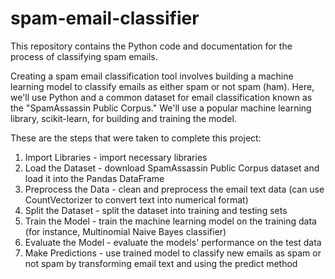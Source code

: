 # spam-email-classifier
This repository contains the Python code and documentation for the process of classifying spam emails.

Creating a spam email classification tool involves building a machine learning model to classify emails as either spam or not spam (ham). Here, we'll use Python and a common dataset for email classification known as the "SpamAssassin Public Corpus." We'll use a popular machine learning library, scikit-learn, for building and training the model. 

These are the steps that were taken to complete this project:
1. Import Libraries - import necessary libraries
2. Load the Dataset - download SpamAssassin Public Corpus dataset and load it into the Pandas DataFrame
3. Preprocess the Data - clean and preprocess the email text data (can use CountVectorizer to convert text into numerical format)
4. Split the Dataset - split the dataset into training and testing sets
5. Train the Model - train the machine learning model on the training data (for instance, Multinomial Naive Bayes classifier)
6. Evaluate the Model - evaluate the models' performance on the test data
7. Make Predictions - use trained model to classify new emails as spam or not spam by transforming email text and using the predict method 
